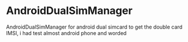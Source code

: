 # AndroidDualSimManager
AndroidDualSimManager for android dual simcard to get the double card IMSI, i had test almost android phone and worded 
